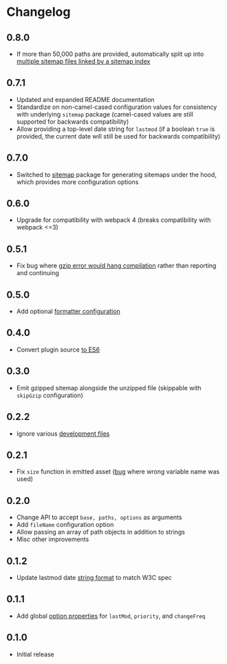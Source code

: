 # Changelog

## 0.8.0

* If more than 50,000 paths are provided, automatically split up into [multiple sitemap files linked by a sitemap index](https://support.google.com/webmasters/answer/75712)

## 0.7.1

* Updated and expanded README documentation
* Standardize on non-camel-cased configuration values for consistency with underlying `sitemap` package (camel-cased values are still supported for backwards compatibility)
* Allow providing a top-level date string for `lastmod` (if a boolean `true` is provided, the current date will still be used for backwards compatibility)

## 0.7.0

* Switched to [sitemap](https://www.npmjs.com/package/sitemap) package for generating sitemaps under the hood, which provides more configuration options

## 0.6.0

* Upgrade for compatibility with webpack 4 (breaks compatibility with webpack <=3)

## 0.5.1

* Fix bug where [gzip error would hang compilation](https://github.com/schneidmaster/sitemap-webpack-plugin/pull/11) rather than reporting and continuing

## 0.5.0

* Add optional [formatter configuration](https://github.com/schneidmaster/sitemap-webpack-plugin/pull/7)

## 0.4.0

* Convert plugin source [to ES6](https://github.com/schneidmaster/sitemap-webpack-plugin/pull/6)

## 0.3.0

* Emit gzipped sitemap alongside the unzipped file (skippable with `skipGzip` configuration)

## 0.2.2

* Ignore various [development files](https://github.com/schneidmaster/sitemap-webpack-plugin/commit/00dca118340b9ee5717a3e2e0b305728aa35c69d)

## 0.2.1

* Fix `size` function in emitted asset ([bug](https://github.com/schneidmaster/sitemap-webpack-plugin/commit/87ea98c70f9252a6063f033df590f9a020f89945) where wrong variable name was used)

## 0.2.0

* Change API to accept `base, paths, options` as arguments
* Add `fileName` configuration option
* Allow passing an array of path objects in addition to strings
* Misc other improvements

## 0.1.2

* Update lastmod date [string format](https://github.com/schneidmaster/sitemap-webpack-plugin/pull/3) to match W3C spec

## 0.1.1

* Add global [option properties](https://github.com/schneidmaster/sitemap-webpack-plugin/pull/1) for `lastMod`, `priority`, and `changeFreq`

## 0.1.0

* Initial release

